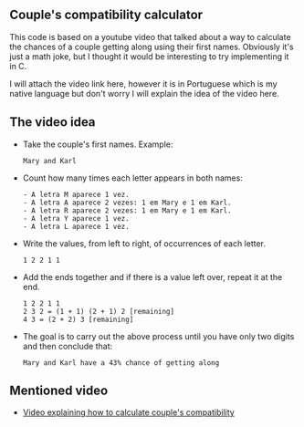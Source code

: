 ## Couple's compatibility calculator

This code is based on a youtube video that talked about a way to calculate the chances of a couple getting along using their first names. Obviously it's just a math joke, but I thought it would be interesting to try implementing it in C.

I will attach the video link here, however it is in Portuguese which is my native language but don't worry I will explain the idea of the video here.

## The video idea

- Take the couple's first names. Example:
    ```
    Mary and Karl
    ```      
- Count how many times each letter appears in both names:
    ```
    - A letra M aparece 1 vez.
    - A letra A aparece 2 vezes: 1 em Mary e 1 em Karl.
    - A letra R aparece 2 vezes: 1 em Mary e 1 em Karl.
    - A letra Y aparece 1 vez.
    - A letra L aparece 1 vez.
    ```
- Write the values, from left to right, of occurrences of each letter.
    ```
    1 2 2 1 1
    ```
- Add the ends together and if there is a value left over, repeat it at the end.
    ```
    1 2 2 1 1
    2 3 2 = (1 + 1) (2 + 1) 2 [remaining]
    4 3 = (2 + 2) 3 [remaining]
    ```
- The goal is to carry out the above process until you have only two digits and then conclude that:
    ```
    Mary and Karl have a 43% chance of getting along
    ```

## Mentioned video

 - [Video explaining how to calculate couple's compatibility](https://www.youtube.com/watch?v=ssbHMs6EOhs)
